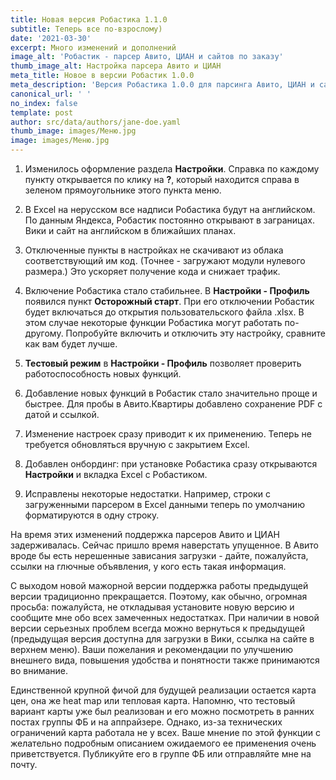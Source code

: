 ```yaml
---
title: Новая версия Робастика 1.1.0
subtitle: Теперь все по-взрослому)
date: '2021-03-30'
excerpt: Много изменений и дополнений
image_alt: 'Робастик - парсер Авито, ЦИАН и сайтов по заказу'
thumb_image_alt: Настройка парсера Авито и ЦИАН
meta_title: Новое в версии Робастик 1.0.0
meta_description: 'Версия Робастика 1.0.0 для парсинга Авито, ЦИАН и сайтов по заказу'
canonical_url: ' '
no_index: false
template: post
author: src/data/authors/jane-doe.yaml
thumb_image: images/Меню.jpg
image: images/Меню.jpg
---
```

1.  Изменилось оформление раздела **Настройки**. Справка по каждому пункту открывается по клику на **?**, который находится справа в зеленом прямоугольнике этого пункта меню.

2.  В Excel на нерусском все надписи Робастика будут на английском. По данным Яндекса, Робастик постоянно открывают в заграницах. Вики и сайт на английском в ближайших планах.

3.  Отключенные пункты в настройках не скачивают из облака соответствующий им код. (Точнее - загружают модули нулевого размера.) Это ускоряет получение кода и снижает трафик.

4.  Включение Робастика стало стабильнее. В **Настройки - Профиль** появился пункт **Осторожный старт**. При его отключении Робастик будет включаться до открытия пользовательского файла .xlsx. В этом случае некоторые функции Робастика могут работать по-другому. Попробуйте включить и отключить эту настройку, сравните как вам будет лучше.

5.  **Тестовый режим** в **Настройки - Профиль** позволяет проверить работоспособность новых функций.

6.  Добавление новых функций в Робастик стало значительно проще и быстрее. Для пробы в Авито.Квартиры добавлено сохранение PDF с датой и ссылкой.

7.  Изменение настроек сразу приводит к их применению. Теперь не требуется обновляться вручную с закрытием Excel.

8.  Добавлен онбординг: при установке Робастика сразу открываются **Настройки** и вкладка Excel с Робастиком.

9.  Исправлены некоторые недостатки. Например, строки с загруженными парсером в Excel данными теперь по умолчанию форматируются в одну строку.

На время этих изменений поддержка парсеров Авито и ЦИАН задерживалась. Сейчас пришло время наверстать упущенное. В Авито вроде бы есть нерешенные зависания загрузки - дайте, пожалуйста, ссылки на глючные объявления, у кого есть такая информация.

С выходом новой мажорной версии поддержка работы предыдущей версии традиционно прекращается. Поэтому, как обычно, огромная просьба: пожалуйста, не откладывая установите новую версию и сообщите мне обо всех замеченных недостатках. При наличии в новой версии серьезных проблем всегда можно вернуться к предыдущей (предыдущая версия доступна для загрузки в Вики, ссылка на сайте в верхнем меню). Ваши пожелания и рекомендации по улучшению внешнего вида, повышения удобства и понятности также принимаются во внимание.

Единственной крупной фичой для будущей реализации остается карта цен, она же heat map или тепловая карта. Напомню, что тестовый вариант карты уже был реализован и его можно посмотреть в ранних постах группы ФБ и на аппрайзере. Однако, из-за технических ограничений карта работала не у всех. Ваше мнение по этой функции с желательно подробным описанием ожидаемого ее применения очень приветствуется. Публикуйте его в группе ФБ или отправляйте мне на почту.
